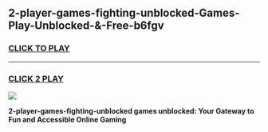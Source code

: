 
## 2-player-games-fighting-unblocked-Games-Play-Unblocked-&-Free-b6fgv
<h3>
<a href="https://premium76.site?title=2-player-games-fighting-unblocked&ref=24A">CLICK TO PLAY</a></h3>
<hr>

<h3>
<a href="https://premium76.site?title=2-player-games-fighting-unblocked&ref=24A">CLICK 2 PLAY</a>
  
</h3>

<a href="https://premium76.site?title=2-player-games-fighting-unblocked&ref=24A"><img src="https://clearcache.store/games.png"></a>


**2-player-games-fighting-unblocked games unblocked: Your Gateway to Fun and Accessible Online Gaming**
